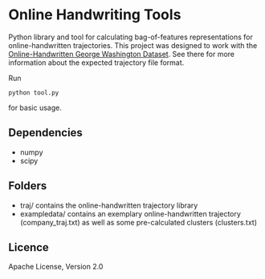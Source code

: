 # Online Handwriting Tools

Python library and tool for calculating bag-of-features representations for online-handwritten trajectories. This project was designed to work with the [Online-Handwritten George Washington Dataset]. See there for more information about the expected trajectory file format.

Run
```
python tool.py
```
for basic usage.

## Dependencies
* numpy
* scipy

## Folders
* traj/ contains the online-handwritten trajectory library
* exampledata/ contains an exemplary online-handwritten trajectory (company_traj.txt) as well as some pre-calculated clusters (clusters.txt)

## Licence
Apache License, Version 2.0

[//]: #

   [Online-Handwritten George Washington Dataset]: <https://github.com/cwiep/gw-online-dataset>

